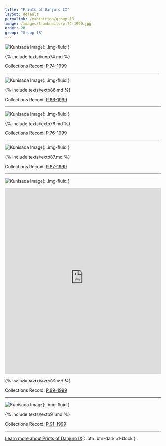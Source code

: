 ```yaml
---
title: "Prints of Danjuro IX"
layout: default
permalink: /exhibition/group-18
image: /images/thumbnails/p.74-1999.jpg
order: 20
group: "Group 18"
---
```


![Kunisada Image](/images/prints/p.74-1999.jpg){: .img-fluid }

{% include texts/kunp74.md %}

Collections Record: [P.74-1999](https://data.fitzmuseum.cam.ac.uk/id/object/9467)

----

![Kunisada Image](/images/prints/p.86-1999.jpg){: .img-fluid }

{% include texts/textp86.md %}

Collections Record: [P.86-1999](https://data.fitzmuseum.cam.ac.uk/id/object/9479)

----

![Kunisada Image](/images/prints/p.76-1999.jpg){: .img-fluid }

{% include texts/textp76.md %}

Collections Record: [P.76-1999](https://data.fitzmuseum.cam.ac.uk/id/object/9469)

----

![Kunisada Image](/images/prints/p.87-1999.jpg){: .img-fluid }

{% include texts/textp87.md %}

Collections Record: [P.87-1999](https://data.fitzmuseum.cam.ac.uk/id/object/9480)

----

![Kunisada Image](/images/prints/p.89-1999.jpg){: .img-fluid }

<iframe src="https://data.fitzmuseum.cam.ac.uk/uv.html#?manifest=https://api.fitz.ms/data-distributor/iiif/object-9482/manifest&c=0&m=0&cv=0&config=https://data.fitzmuseum.cam.ac.uk/config.json&locales=en-GB:English (GB),cy-GB:Cymraeg,fr-FR:Français (FR),sv-SE:Svenska,xx-XX:English (GB) (xx-XX)&xywh=-4309,0,12825,5295&r=0" width="100%" height="600" allowfullscreen frameborder="0"></iframe>


{% include texts/textp89.md %}

Collections Record: [P.89-1999](https://data.fitzmuseum.cam.ac.uk/id/object/9482)

----

![Kunisada Image](/images/prints/p.91-1999.jpg){: .img-fluid }

{% include texts/textp91.md %}

Collections Record: [P.91-1999](https://data.fitzmuseum.cam.ac.uk/id/object/9484)

----

[Learn more about Prints of Danjuro IX](/themes/ichikawa-danjuro-IX){: .btn .btn-dark .d-block }
